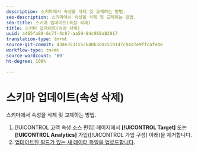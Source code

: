 ```yaml
---
description: 스키마에서 속성을 삭제 및 교체하는 방법.
seo-description: 스키마에서 속성을 삭제 및 교체하는 방법.
seo-title: 스키마 업데이트(속성 삭제)
title: 스키마 업데이트(속성 삭제)
uuid: a465fa89-6c7f-4c07-aa59-84c968a82917
translation-type: tm+mt
source-git-commit: 43de353155c640b3ddc519147c94d7e9ffcafe4e
workflow-type: tm+mt
source-wordcount: '69'
ht-degree: 100%

---
```



# 스키마 업데이트(속성 삭제)

스키마에서 속성을 삭제 및 교체하는 방법.

1. [!UICONTROL 고객 속성 소스 편집] 페이지에서 **[!UICONTROL Target]** 또는 **[!UICONTROL Analytics]** 가입([!UICONTROL 가입 구성] 아래)을 제거합니다.
1. [업데이트된 필드가 있는 새 데이터 파일을 업로드합니다](../attributes/t-crs-usecase.md#task_BCC327B2A0EF4A1BBB2934013AB92B78).
